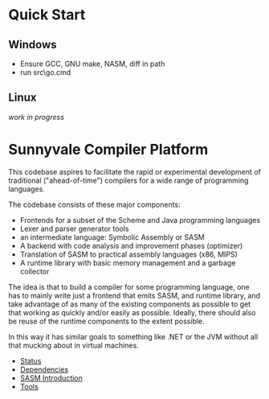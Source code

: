 # Quick Start

## Windows

- Ensure GCC, GNU make, NASM, diff in path
- run src\go.cmd

## Linux

*work in progress*

# Sunnyvale Compiler Platform

This codebase aspires to facilitate the rapid or experimental
development of traditional ("ahead-of-time") compilers for a wide
range of programming languages.

The codebase consists of these major components:

- Frontends for a subset of the Scheme and Java programming languages
- Lexer and parser generator tools
- an intermediate language: Symbolic Assembly or SASM
- A backend with code analysis and improvement phases (optimizer)
- Translation of SASM to practical assembly languages (x86, MIPS)
- A runtime library with basic memory management and a garbage collector

The idea is that to build a compiler for some programming language,
one has to mainly write just a frontend that emits SASM, and runtime
library, and take advantage of as many of the existing components as
possible to get that working as quickly and/or easily as
possible. Ideally, there should also be reuse of the runtime
components to the extent possible.

In this way it has similar goals to something like .NET or the JVM
without all that mucking about in virtual machines.

- [Status](readme/Status.md)
- [Dependencies](readme/Depend.md)
- [SASM Introduction](readme/SASM.md)
- [Tools](readme/Tools.md)
